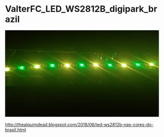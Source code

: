 # ValterFC_LED_WS2812B_digipark_brazil

![LED's WS2812B](https://raw.githubusercontent.com/valterfc/arduino_projects/master/ValterFC_LED_WS2812B_digipark_brazil/docs/VID_20180617_222005701_gif.gif)

http://thealquimdead.blogspot.com/2018/06/led-ws2812b-nas-cores-do-brasil.html
